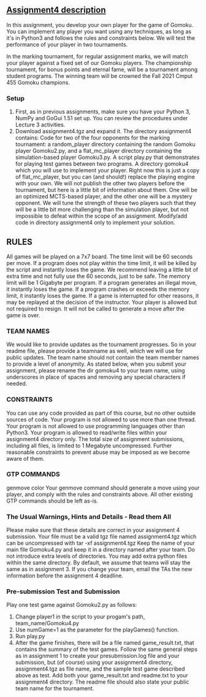 ## [Assignment4 description](https://jrwright.info/cmput455/assignments/a4.html)

In this assignment, you develop your own player for the game of Gomoku. 
You can implement any player you want using any techniques, as long as it's in Python3 and follows the rules and constraints below. 
We will test the performance of your player in two tournaments.

In the marking tournament, for regular assignment marks, we will match your player against a fixed set of our Gomoku players.
The championship tournament, for bonus points and eternal fame, will be a tournament among student programs. The winning team will be crowned the Fall 2021 Cmput 455 Gomoku champions.

### Setup
1. First, as in previous assignments, make sure you have your Python 3, NumPy and GoGui 1.51 set up. You can review the procedures under Lecture 3 activities.
2. Download assignment4.tgz and expand it. The directory assignment4 contains:
    Code for two of the four opponents for the marking tournament: a random_player directory containing the random Gomoku player Gomoku2.py, and a flat_mc_player directory containing the simulation-based player Gomoku3.py.
    A script play.py that demonstrates for playing test games between two programs.
    A directory gomoku4 which you will use to implement your player. Right now this is just a copy of flat_mc_player, but you can (and should!) replace the playing engine with your own.
    We will not publish the other two players before the tournament, but here is a little bit of information about them. One will be an optimized MCTS-based player, and the other one will be a mystery opponent. We will tune the strength of these two players such that they will be a little bit more challenging than the simulation player, but not impossible to defeat within the scope of an assignment.
    Modify/add code in directory assignment4 only to implement your solution.
    
## RULES
All games will be played on a 7x7 board.
The time limit will be 60 seconds per move. If a program does not play within the time limit, it will be killed by the script and instantly loses the game. We recommend leaving a little bit of extra time and not fully use the 60 seconds, just to be safe.
The memory limit will be 1 Gigabyte per program.
If a program generates an illegal move, it instantly loses the game.
If a program crashes or exceeds the memory limit, it instantly loses the game.
If a game is interrupted for other reasons, it may be replayed at the decision of the instructor.
Your player is allowed but not required to resign. It will not be called to generate a move after the game is over.

### TEAM NAMES
We would like to provide updates as the tournament progresses.
So in your readme file, please provide a teamname as well, which we will use for public updates. The team name should not contain the team member names to provide a level of anonymity.
As stated below, when you submit your assignment, please rename the dir gomoku4 to your team name, using underscores in place of spaces and removing any special characters if needed.

### CONSTRAINTS
You can use any code provided as part of this course, but no other outside sources of code.
Your program is not allowed to use more than one thread.
Your program is not allowed to use programming languages other than Python3.
Your program is allowed to read/write files within your assignment4 directory only.
The total size of assignment submissions, including all files, is limited to 1 Megabyte uncompressed.
Further reasonable constraints to prevent abuse may be imposed as we become aware of them.

### GTP COMMANDS
genmove color
Your genmove command should generate a move using your player, and comply with the rules and constraints above.
All other existing GTP commands should be left as-is.

### The Usual Warnings, Hints and Details - Read them All
Please make sure that these details are correct in your assignment 4 submission.
Your file must be a valid tgz file named assignment4.tgz which can be uncompressed with tar -xf assignment4.tgz
Keep the name of your main file Gomoku4.py and keep it in a directory named after your team.
Do not introduce extra levels of directories.
You may add extra python files within the same directory.
By default, we assume that teams will stay the same as in assignment 3. If you change your team, email the TAs the new information before the assignment 4 deadline.

### Pre-submission Test and Submission
Play one test game against Gomoku2.py as follows:
1. Change player1 in the script to your progam's path, team_name/Gomoku4.py
2. Use numGame=1 as the parameter for the playGames() function.
3. Run play.py
4. After the game finishes, there will be a file named game_result.txt, that contains the summary of the test games.
Follow the same general steps as in assignment 1 to create your presubmission.log file and your submission, but (of course) using your assignment4 directory, assignment4.tgz as file name, and the sample test game described above as test. 
Add both your game_result.txt and readme.txt to your assignment4 directory. The readme file should also state your public team name for the tournament.

